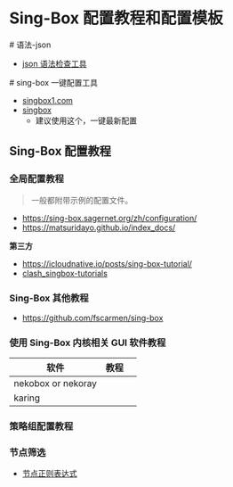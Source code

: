 # Sing-Box 配置教程和配置模板
\# 语法-json 
- [json 语法检查工具](https://www.jyshare.com/front-end/53/)

\# sing-box 一键配置工具
- [singbox1.com](https://singbox1.com/)
- [singbox](https://cconfig.cc/singbox/)
	- 建议使用这个，一键最新配置 

## Sing-Box 配置教程
### 全局配置教程
> 一般都附带示例的配置文件。
- https://sing-box.sagernet.org/zh/configuration/
- https://matsuridayo.github.io/index_docs/

**第三方**
- https://icloudnative.io/posts/sing-box-tutorial/
- [clash_singbox-tutorials](https://github.com/DustinWin/clash_singbox-tutorials/blob/main/%E6%95%99%E7%A8%8B%E5%90%88%E9%9B%86/sing-box/%E5%9F%BA%E7%A1%80%E7%AF%87/%E7%94%9F%E6%88%90%E5%B8%A6%E6%9C%89%E8%87%AA%E5%AE%9A%E4%B9%89%E5%87%BA%E7%AB%99%E5%92%8C%E8%A7%84%E5%88%99%E7%9A%84%20sing-box%20%E9%85%8D%E7%BD%AE%E6%96%87%E4%BB%B6%E7%9B%B4%E9%93%BE-ruleset%20%E6%96%B9%E6%A1%88.md)

### Sing-Box 其他教程
- https://github.com/fscarmen/sing-box

### 使用 Sing-Box 内核相关 GUI 软件教程

| 软件                 | 教程  |     |
| ------------------ | --- | --- |
| nekobox or nekoray |     |     |
| karing             |     |     |

### 策略组配置教程

### 节点筛选
- [节点正则表达式](https://github.com/LaolunsiG/XiaoE_PCR/blob/main/Config_File/%E8%8A%82%E7%82%B9%E7%9A%84%E6%AD%A3%E5%88%99%E8%A1%A8%E8%BE%BE%E5%BC%8F.md)




